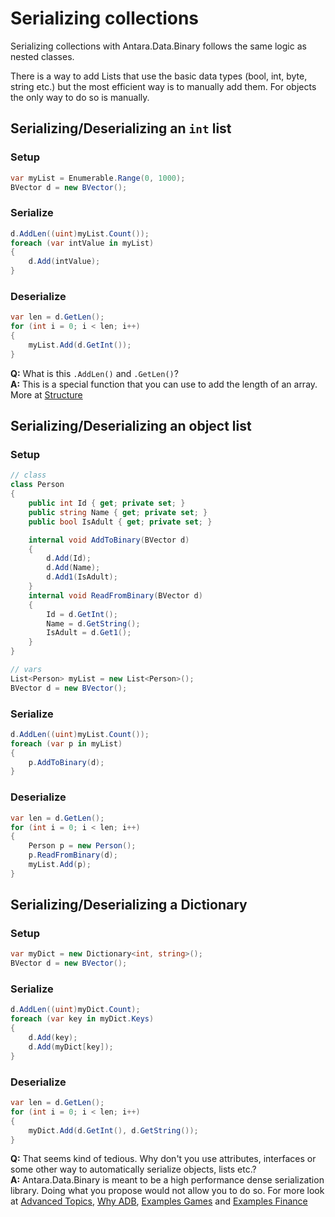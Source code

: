 # Serializing collections

Serializing collections with Antara.Data.Binary follows the same logic as nested classes. 

There is a way to add Lists that use the basic data types (bool, int, byte, string etc.) but the most efficient way is to manually add them. For objects the only way to do so is manually. 

## Serializing/Deserializing an `int` list

### Setup

```C#
var myList = Enumerable.Range(0, 1000);
BVector d = new BVector();
```

### Serialize

```C#
d.AddLen((uint)myList.Count());
foreach (var intValue in myList)
{
    d.Add(intValue);
}
```

### Deserialize

```C#
var len = d.GetLen();
for (int i = 0; i < len; i++)
{
    myList.Add(d.GetInt());
}
```

**Q:** What is this `.AddLen()` and `.GetLen()`?  
**A:** This is a special function that you can use to add the length of an array. More at [Structure](STRUCTURE.md)



## Serializing/Deserializing an object list

### Setup

```c#
// class    
class Person
{
    public int Id { get; private set; }
    public string Name { get; private set; }
    public bool IsAdult { get; private set; }

    internal void AddToBinary(BVector d)
    {
        d.Add(Id);
        d.Add(Name);
        d.Add1(IsAdult);
    }
    internal void ReadFromBinary(BVector d)
    {
        Id = d.GetInt();
        Name = d.GetString();
        IsAdult = d.Get1();
    }
}

// vars
List<Person> myList = new List<Person>();
BVector d = new BVector();
```



### Serialize

```C#
d.AddLen((uint)myList.Count());
foreach (var p in myList)
{
    p.AddToBinary(d);
}
```



### Deserialize

```c#
var len = d.GetLen();
for (int i = 0; i < len; i++)
{
    Person p = new Person();
    p.ReadFromBinary(d);
    myList.Add(p);
}
```



## Serializing/Deserializing a Dictionary

### Setup

```c#
var myDict = new Dictionary<int, string>();
BVector d = new BVector();
```



### Serialize

```c#
d.AddLen((uint)myDict.Count);
foreach (var key in myDict.Keys)
{
    d.Add(key);
    d.Add(myDict[key]);
}
```



### Deserialize

```C#
var len = d.GetLen();
for (int i = 0; i < len; i++)
{
    myDict.Add(d.GetInt(), d.GetString());
}
```



**Q:** That seems kind of tedious. Why don't you use attributes, interfaces or some other way to automatically serialize objects, lists etc.?  
**A:** Antara.Data.Binary is meant to be a high performance dense serialization library. Doing what you propose would not allow you to do so. For more look at [Advanced Topics](ADVANCED_TOPICS.md), [Why ADB](WHY_ADB.md), [Examples Games](EXAMPLES_GAMES.md) and [Examples Finance](EXAMPLES_FINANCE.md)







